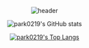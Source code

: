 <div align="center" style="text-align:center">
	
  ![header](https://capsule-render.vercel.app/api?type=soft&color=auto&height=150&section=header&text=ParkSungHwan&fontSize=70&animation=twinkling)    
	
</div>

<div align="center" style="text-align:center">
  
  ![park0219's GitHub stats](https://github-readme-stats.vercel.app/api?username=park0219&show_icons=true&theme=dracula)
	
  [![park0219's Top Langs](https://github-readme-stats.vercel.app/api/top-langs/?username=park0219&hide=html)](https://github.com/park0219/github-readme-stats)  
  
</div>
